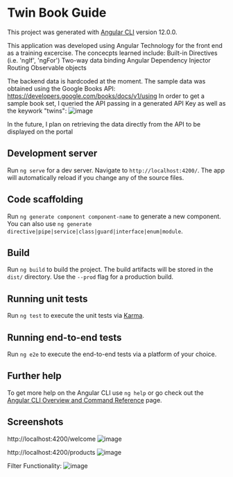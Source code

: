 # Twin Book Guide

This project was generated with [Angular CLI](https://github.com/angular/angular-cli) version 12.0.0.

This application was developed using Angular Technology for the front end as a training excercise. The concecpts learned include:
          Built-in Directives (i.e. 'ngIf', 'ngFor')
          Two-way data binding
          Angular Dependency Injector
          Routing
          Observable objects
          
The backend data is hardcoded at the moment.
The sample data was obtained using the Google Books API:  https://developers.google.com/books/docs/v1/using
In order to get a sample book set, I queried the API passing in a generated API Key as well as the keywork "twins":
![image](https://user-images.githubusercontent.com/18742286/145470326-dba1f0f7-5d7a-4344-9030-b93b6ba001cb.png)

In the future, I plan on retrieving the data directly from the API to be displayed on the portal
 

## Development server

Run `ng serve` for a dev server. Navigate to `http://localhost:4200/`. The app will automatically reload if you change any of the source files.

## Code scaffolding

Run `ng generate component component-name` to generate a new component. You can also use `ng generate directive|pipe|service|class|guard|interface|enum|module`.

## Build

Run `ng build` to build the project. The build artifacts will be stored in the `dist/` directory. Use the `--prod` flag for a production build.

## Running unit tests

Run `ng test` to execute the unit tests via [Karma](https://karma-runner.github.io).

## Running end-to-end tests

Run `ng e2e` to execute the end-to-end tests via a platform of your choice.

## Further help

To get more help on the Angular CLI use `ng help` or go check out the [Angular CLI Overview and Command Reference](https://angular.io/cli) page.




## Screenshots
http://localhost:4200/welcome
![image](https://user-images.githubusercontent.com/18742286/145471176-01e35547-b910-4653-9be9-5373dee84176.png)

http://localhost:4200/products
![image](https://user-images.githubusercontent.com/18742286/145471124-43496de8-f1d5-4b4d-92e5-3d5a780070d2.png)

Filter Functionality:
![image](https://user-images.githubusercontent.com/18742286/145471330-c4dda820-f749-442c-8390-35f665e5de20.png)




